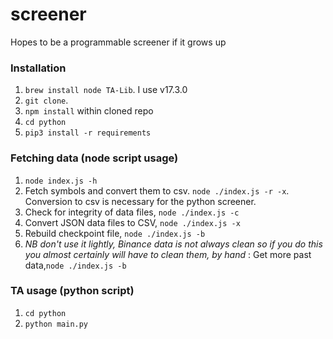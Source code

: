 # screener
Hopes to be a programmable screener if it grows up

### Installation
1. `brew install node TA-Lib`. I use v17.3.0
2. `git clone`.
3. `npm install` within cloned repo
4. `cd python`
5. `pip3 install -r requirements`



### Fetching data (node script usage)
1. `node index.js -h`
1. Fetch symbols and convert them to csv. `node ./index.js -r -x`. Conversion to csv is necessary for the python screener.
1. Check for integrity of data files, `node ./index.js -c`
2. Convert JSON data files to CSV, `node ./index.js -x`
3. Rebuild checkpoint file, `node ./index.js -b`
4. *NB don't use it lightly, Binance data is not always clean so if you do this you almost certainly will have to clean them, by hand* : Get more past data,`node ./index.js -b`


### TA usage (python script)
1. `cd python`
2. `python main.py`
